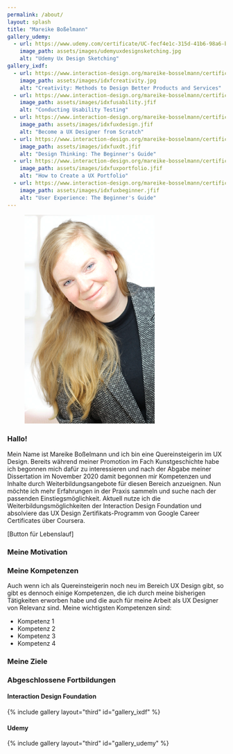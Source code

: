```yaml
---
permalink: /about/
layout: splash
title: "Mareike Boßelmann"
gallery_udemy:
  - url: https://www.udemy.com/certificate/UC-fecf4e1c-315d-41b6-98a6-b4dfcb1484f5
    image_path: assets/images/udemyuxdesignsketching.jpg
    alt: "Udemy Ux Design Sketching"
gallery_ixdf:
  - url: https://www.interaction-design.org/mareike-bosselmann/certificate/course/8ffd8c1c-9c52-4c1c-b309-dba88524c432
    image_path: assets/images/idxfcreativity.jpg
    alt: "Creativity: Methods to Design Better Products and Services"
  - url: https://www.interaction-design.org/mareike-bosselmann/certificate/course/7f9d4423-fbdf-4fce-a398-592fe9f73204
    image_path: assets/images/idxfusability.jfif
    alt: "Conducting Usability Testing"
  - url: https://www.interaction-design.org/mareike-bosselmann/certificate/course/d35c481a-fb73-4ebc-8b5e-4a6670122d02?certificateType=course
    image_path: assets/images/idxfuxdesign.jfif
    alt: "Become a UX Designer from Scratch"
  - url: https://www.interaction-design.org/mareike-bosselmann/certificate/course/313f43bd-fd91-4fb8-b3b5-2b649d704c06
    image_path: assets/images/idxfuxdt.jfif
    alt: "Design Thinking: The Beginner's Guide"
  - url: https://www.interaction-design.org/mareike-bosselmann/certificate/course/d0a425c0-72e8-424a-a393-3c2a008359b1
    image_path: assets/images/idxfuxportfolio.jfif
    alt: "How to Create a UX Portfolio"
  - url: https://www.interaction-design.org/mareike-bosselmann/certificate/course/950c716a-fa49-4ee8-aeb0-f24191ee8bb2
    image_path: assets/images/idxfuxbeginner.jfif
    alt: "User Experience: The Beginner's Guide"
---
```


<figure style="width: 300px" class="align-right">
  <img src="/assets/images/startbild.png" alt="">
  </figure> 

### Hallo!

Mein Name ist Mareike Boßelmann und ich bin eine Quereinsteigerin im UX Design. Bereits während meiner Promotion im Fach Kunstgeschichte habe ich begonnen mich dafür zu interessieren und nach der Abgabe meiner Dissertation im November 2020 damit begonnen mir Kompetenzen und Inhalte durch Weiterbildungsangebote für diesen Bereich anzueignen. Nun möchte ich mehr Erfahrungen in der Praxis sammeln und suche nach der passenden Einstiegsmöglichkeit. Aktuell nutze ich die Weiterbildungsmöglichkeiten der Interaction Design Foundation und absolviere das UX Design Zertifikats-Programm von Google Career Certificates über Coursera.

[Button für Lebenslauf]

### Meine Motivation

### Meine Kompetenzen
Auch wenn ich als Quereinsteigerin noch neu im Bereich UX Design gibt, so gibt es dennoch einige Kompetenzen, die ich durch meine bisherigen Tätigkeiten erworben habe und die auch für meine Arbeit als UX Designer von Relevanz sind. Meine wichtigsten Kompetenzen sind:
* Kompetenz 1
* Kompetenz 2
* Kompetenz 3
* Kompetenz 4

### Meine Ziele

### Abgeschlossene Fortbildungen
#### Interaction Design Foundation
{% include gallery layout="third" id="gallery_ixdf" %}

#### Udemy
{% include gallery layout="third" id="gallery_udemy" %}
